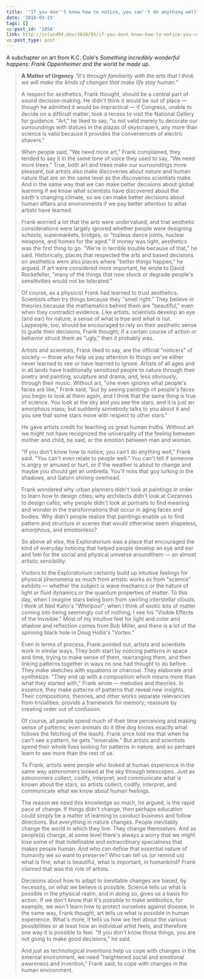 ```yaml
---
title: '"If you don''t know how to notice, you can''t do anything well"'
date: '2010-03-23'
tags: []
wp:post_id: '1856'
link: http://island94.dev/2010/03/if-you-dont-know-how-to-notice-you-cant-do-anything-well/
wp:post_type: post
---
```


A subchapter on art from K.C. Cole's <em>Something incredibly wonderful happens: Frank Oppenheimer and the world he made up</em>.

<blockquote><strong> A Matter of Urgency</strong>
<em>"It's through familiarity with the arts that I think we will make the kinds of changes that make life stay human."</em>

A respect for aesthetics, Frank thought, should be a central part of sound decision-making. He didn't think it would be out of place — though he admitted it would be impractical — if Congress, unable to decide on a difﬁcult matter, took a recess to visit the National Gallery for guidance. "Art," he liked to say, "is not valid merely to decorate our surroundings with statues in the plazas of skyscrapers, any more than science is valid because it provides the conveniences of electric shavers."

When people said, "We need more art," Frank complained, they tended to say it in the same tone of voice they used to say, "We need more trees." True, both art and trees make our surroundings more pleasant, but artists also make discoveries about nature and human nature that are on the same level as the discoveries scientists make. And in the same way that we can make better decisions about global warming if we know what scientists have discovered about the earth's changing climate, so we can make better decisions about human affairs and environments if we pay better attention to what artists have learned.

Frank worried a lot that the arts were undervalued, and that aesthetic considerations were largely ignored whether people were designing schools, supermarkets, bridges, or "topless dance joints, nuclear weapons, and homes for the aged." If money was tight, aesthetics was the ﬁrst thing to go. "We're in terrible trouble because of that," he said. Historically, places that respected the arts and based decisions on aesthetics were also places where "better things happen," he argued. If art were considered more important, he wrote to David Rockefeller, "many of the things that now shock or degrade people's sensitivities would not be tolerated."

Of course, as a physicist Frank had learned to trust aesthetics. Scientists often try things because they "smell right." They believe in theories because the mathematics behind them are "beautiful," even when they contradict evidence. Like artists, scientists develop an eye (and ear) for nature, a sense of what is true and what is not. Laypeople, too, should be encouraged to rely on their aesthetic sense to guide their decisions, Frank thought; if a certain course of action or behavior struck them as "ugly," then it probably was.

Artists and scientists, Frank liked to say, are the ofﬁcial "noticers" of society — those who help us pay attention to things we've either never learned to see or have learned to ignore. Artists of all ages and in all lands have traditionally sensitized people to nature through their poetry and painting, sculpture and drama, and, less obviously, through their music. Without art, "one even ignores what people's faces are like," Frank said, "but by seeing paintings of people's faces you begin to look at them again, and I think that the same thing is true of science. You look at the sky and you see the stars, and it is just an amorphous mass; but suddenly somebody talks to you about it and you see that some stars move with respect to other stars."

He gave artists credit for teaching us great human truths. Without art we might not have recognized the universality of the feeling between mother and child, he said, or the emotion between man and woman.

"If you don't know how to notice, you can't do anything well," Frank said. "You can't even relate to people well." You can't tell if someone is angry or amused or hurt, or if the weather is about to change and maybe you should get an umbrella. You'll miss that guy lurking in the shadows, and Saturn shining overhead.

Frank wondered why urban planners didn't look at paintings in order to learn how to design cities; why architects didn't look at Cezannes to design cafés; why people didn't look at portraits to ﬁnd meaning and wonder in the transformations that occur in aging faces and bodies. Why didn't people realize that paintings enable us to ﬁnd pattern and structure in scenes that would otherwise seem shapeless, amorphous, and emotionless?

So above all else, the Exploratorium was a place that encouraged the kind of everyday noticing that helped people develop an eye and ear and feel for the social and physical universe aroundthem — an almost artistic sensibility.

Visitors to the Exploratorium certainly build up intuitive feelings for physical phenomena as much from artistic works as from "science" exhibits — whether the subject is wave mechanics or the nature of light or ﬂuid dynamics or the quantum properties of matter. To this day, when I imagine stars being born from swirling interstellar clouds, I think of Ned Kahn's "Whirlpool"; when I think of exotic bits of matter coming into being seemingly out of nothing, I see his "Visible Effects of the Invisible." Most of my intuitive feel for light and color and shadow and reﬂection comes from Bob Miller, and there is a lot of the spinning black hole in Doug Hollis's "Vortex."

Even in terms of process, Frank pointed out, artists and scientists work in similar ways. They both start by noticing patterns in space and time, trying to make sense of them, rearranging them, and then linking patterns together in ways no one had thought to do before. They make sketches with equations or charcoal. They elaborate and synthesize. "They end up with a composition which means more than what they started with," Frank wrote — melodies and theories. In essence, they make patterns of patterns that reveal new insights. Their compositions, theories, and other works separate relevancies from trivialities; provide a framework for memory; reassure by creating order out of confusion.

Of course, all people spend much of their time perceiving and making sense of patterns; even animals do it (the dog knows exactly what follows the fetching of the leash). Frank once told me that when he can't see a pattern, he gets "miserable." But artists and scientists spend their whole lives looking for patterns in nature, and so perhaps learn to see more than the rest of us.

To Frank, artists were people who looked at human experience in the same way astronomers looked at the sky through telescopes. Just as astronomers collect, codify, interpret, and communicate what is known about the stars, so artists collect, codify, interpret, and communicate what we know about human feelings.

The reason we need this knowledge so much, he argued, is the rapid pace of change. If things didn't change, then perhaps education could simply be a matter of learning to conduct business and follow directions. But everything in nature changes. People inevitably change the world in which they live. They change themselves. And as people(s) change, at some level there's always a worry that we might lose some of that indeﬁnable and extraordinary specialness that makes people human. And who can define that essential nature of humanity we so want to preserve? Who can tell us (or remind us) what is ﬁne, what is beautiful, what is important, in humankind? Frank claimed that was the role of artists.

Decisions about how to adapt to inevitable changes are based, by necessity, on what we believe is possible. Science tells us what is possible in the physical realm, and in doing so, gives us a basis for action. If we don't know that it's possible to make antibiotics, for example, we won't learn how to protect ourselves against disease. In the same way, Frank thought, art tells us what is possible in human experience. What's more, it tells us how we feel about the various possibilities or at least how an individual artist feels, and therefore one way it is possible to feel. "If you don't know those things, you are not going to make good decisions," he said. 

And just as technological inventions help us cope with changes in the external environment, we need "heightened social and emotional awareness and invention," Frank said, to cope with changes in the human environment.</blockquote>


